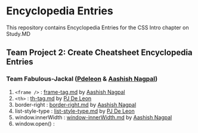 # Encyclopedia Entries
This repository contains Encyclopedia Entries for the CSS Intro chapter on Study.MD

## Team Project 2: Create Cheatsheet Encyclopedia Entries

### Team Fabulous-Jackal ([Pdeleon](https://github.com/pdeleon) & [Aashish Nagpal](https://github.com/aashishnagpal))

1. `<frame />` : [frame-tag.md](https://github.com/aashishnagpal/encyclopedia-entries/blob/master/frame-tag.md) by [Aashish Nagpal](https://github.com/aashishnagpal)
2. `<th>` : [th-tag.md](th-tag.md) by [PJ De Leon](https://github.com/pdeleon)
3. border-right : [border-right.md](https://github.com/aashishnagpal/encyclopedia-entries/blob/master/border-right.md) by [Aashish Nagpal](https://github.com/aashishnagpal)
4. list-style-type : [list-style-type.md](list-style-type.md) by [PJ De Leon](https://github.com/pdeleon) 
5. window.innerWidth : [window-innerWidth.md](https://github.com/aashishnagpal/encyclopedia-entries/blob/master/window-innerWidth.md) by [Aashish Nagpal](https://github.com/aashishnagpal)
6. window.open() : 
